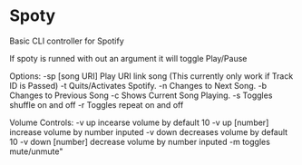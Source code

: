 # Spoty 
 Basic CLI controller for Spotify 

  If spoty is runned with out an argument it will toggle Play/Pause
 
  Options:
  -sp [song URI]      Play URI link song (This currently only work if Track ID is Passed)
  -t                  Quits/Activates Spotify.
  -n                  Changes to Next Song.
  -b                  Changes to Previous Song
  -c                  Shows Current Song Playing.
  -s                  Toggles shuffle on and off
  -r                  Toggles repeat on and off
       
  Volume Controls:
  -v up               incearse volume by default 10
  -v up [number]      increase volume by number inputed
  -v down             decreases volume by default 10
  -v down [number]    decrease volume by number inputed
  -m                  toggles mute/unmute"
